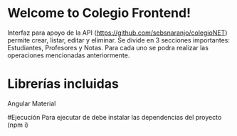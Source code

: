 # Welcome to Colegio Frontend!

Interfaz para apoyo de la API (https://github.com/sebsnaranjo/colegioNET) permite crear, listar, editar y eliminar.
Se divide en 3 secciones importantes: Estudiantes, Profesores y Notas. Para cada uno se podra realizar las operaciones mencionadas anteriormente.

# Librerías incluidas
Angular Material

#Ejecución 
Para ejecutar de debe instalar las dependencias del proyecto (npm i)
